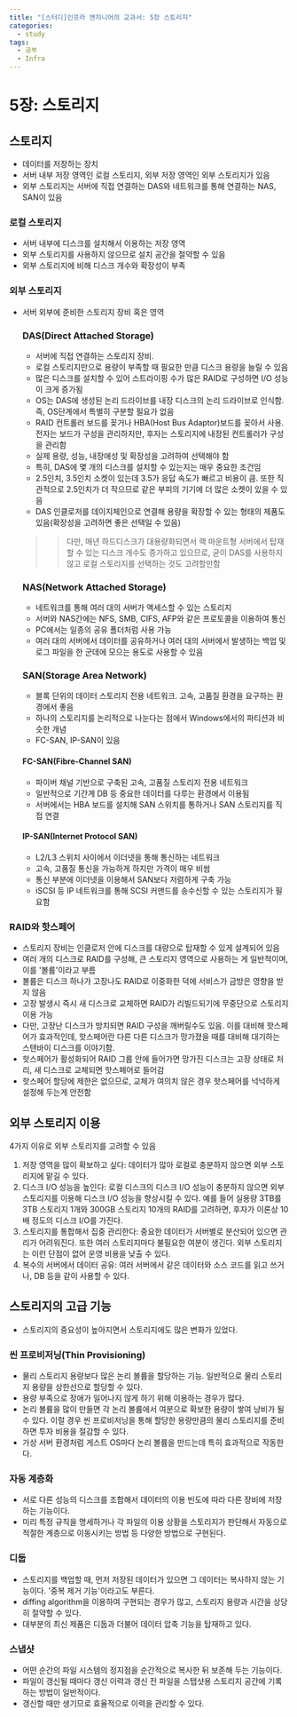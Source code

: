 ```yaml
---
title: "[스터디]인프라 엔지니어의 교과서: 5장 스토리지"
categories:
  - study
tags:
  - 공부
  - Infra
---
```

# 5장: 스토리지
## 스토리지
* 데이터를 저장하는 장치
* 서버 내부 저장 영역인 로컬 스토리지, 외부 저장 영역인 외부 스토리지가 있음
* 외부 스토리지는 서버에 직접 연결하는 DAS와 네트워크를 통해 연결하는 NAS, SAN이 있음
### 로컬 스토리지
* 서버 내부에 디스크를 설치해서 이용하는 저장 영역
* 외부 스토리지를 사용하지 않으므로 설치 공간을 절약할 수 있음
* 외부 스토리지에 비해 디스크 개수와 확장성이 부족
### 외부 스토리지
* 서버 외부에 준비한 스토리지 장비 혹은 영역
    ### DAS(Direct Attached Storage)
    * 서버에 직접 연결하는 스토리지 장비.
    * 로컬 스토리지만으로 용량이 부족할 때 필요한 만큼 디스크 용량을 늘릴 수 있음
    * 많은 디스크를 설치할 수 있어 스트라이핑 수가 많은 RAID로 구성하면 I/O 성능이 크게 증가됨
    * OS는 DAS에 생성된 논리 드라이브를 내장 디스크의 논리 드라이브로 인식함. 즉, OS단계에서 특별히 구분할 필요가 없음
    * RAID 컨트롤러 보드를 꽂거나 HBA(Host Bus Adaptor)보드를 꽂아서 사용. 전자는 보드가 구성을 관리하지만, 후자는 스토리지에 내장된 컨트롤러가 구성을 관리함
    * 실제 용량, 성능, 내장애성 및 확장성을 고려하여 선택해야 함
    * 특히, DAS에 몇 개의 디스크를 설치할 수 있는지는 매우 중요한 조건임
    * 2.5인치, 3.5인치 소켓이 있는데 3.5가 응답 속도가 빠르고 비용이 큼. 또한 직관적으로 2.5인치가 더 작으므로 같은 부피의 기기에 더 많은 소켓이 있을 수 있음
    * DAS 인클로저를 데이지체인으로 연결해 용량을 확장할 수 있는 형태의 제품도 있음(확장성을 고려하면 좋은 선택일 수 있음)
    >>다만, 매년 하드디스크가 대용량화되면서 랙 마운트형 서버에서 탑재할 수 있는 디스크 개수도 증가하고 있으므로, 굳이 DAS를 사용하지 않고 로컬 스토리지를 선택하는 것도 고려할만함
    ### NAS(Network Attached Storage)
    * 네트워크를 통해 여러 대의 서버가 액세스할 수 있는 스토리지
    * 서버와 NAS간에는 NFS, SMB, CIFS, AFP와 같은 프로토콜을 이용하여 통신
    * PC에서는 일종의 공유 폴더처럼 사용 가능
    * 여러 대의 서버에서 데이터를 공유하거나 여러 대의 서버에서 발생하는 백업 및 로그 파일을 한 군데에 모으는 용도로 사용할 수 있음
    ### SAN(Storage Area Network)
    * 블록 단위의 데이터 스토리지 전용 네트워크. 고속, 고품질 환경을 요구하는 환경에서 좋음
    * 하나의 스토리지를 논리적으로 나눈다는 점에서 Windows에서의 파티션과 비슷한 개념
    * FC-SAN, IP-SAN이 있음
    #### FC-SAN(Fibre-Channel SAN)
    - 파이버 채널 기반으로 구축된 고속, 고품질 스토리지 전용 네트워크
    - 일반적으로 기간계 DB 등 중요한 데이터를 다루는 환경에서 이용됨
    - 서버에서는 HBA 보드를 설치해 SAN 스위치를 통하거나 SAN 스토리지를 직접 연결
    #### IP-SAN(Internet Protocol SAN)
    - L2/L3 스위치 사이에서 이더넷을 통해 통신하는 네트워크
    - 고속, 고품질 통신을 가능하게 하지만 가격이 매우 비쌈
    - 통신 부분에 이더넷을 이용해서 SAN보다 저렴하게 구축 가능
    - iSCSI 등 IP 네트워크를 통해 SCSI 커맨드를 송수신할 수 있는 스토리지가 필요함
### RAID와 핫스페어
- 스토리지 장비는 인클로저 안에 디스크를 대량으로 탑재할 수 있게 설계되어 있음
- 여러 개의 디스크로 RAID를 구성해, 큰 스토리지 영역으로 사용하는 게 일반적이며, 이를 '볼륨'이라고 부름
- 볼륨은 디스크 하나가 고장나도 RAID로 이중화한 덕에 서비스가 금방은 영향을 받지 않음
- 고장 발생시 즉시 새 디스크로 교체하면 RAID가 리빌드되기에 무중단으로 스토리지 이용 가능
- 다만, 고장난 디스크가 방치되면 RAID 구성을 깨버릴수도 있음. 이를 대비해 핫스페어가 효과적인데, 핫스페어란 다른 다른 디스크가 망가졌을 때를 대비해 대기하는 스탠바이 디스크를 이야기함.
- 핫스페어가 활성화되어 RAID 그룹 안에 들어가면 망가진 디스크는 고장 상태로 처리, 새 디스크로 교체되면 핫스페어로 들어감
- 핫스페어 할당에 제한은 없으므로, 교체가 여의치 않은 경우 핫스페어를 넉넉하게 설정해 두는게 안전함

## 외부 스토리지 이용
4가지 이유로 외부 스토리지를 고려할 수 있음
1. 저장 영역을 많이 확보하고 싶다: 데이터가 많아 로컬로 충분하지 않으면 외부 스토리지에 맡길 수 있다.
2. 디스크 I/O 성능을 높인다: 로컬 디스크의 디스크 I/O 성능이 충분하지 않으면 외부 스토리지를 이용해 디스크 I/O 성능을 향상시킬 수 있다. 예를 들어 실용량 3TB를 3TB 스토리지 1개와 300GB 스토리지 10개의 RAID를 고려하면, 후자가 이론상 10배 정도의 디스크 I/O를 가진다.
3. 스토리지를 통합해서 집중 관리한다: 중요한 데이터가 서버별로 분산되어 있으면 관리가 어려워진다. 또한 여러 스토리지마다 불필요한 여분이 생긴다. 외부 스토리지는 이런 단점이 없어 운영 비용을 낮출 수 있다.
4. 복수의 서버에서 데이터 공유: 여러 서버에서 같은 데이터와 소스 코드를 읽고 쓰거나, DB 등을 같이 사용할 수 있다.

## 스토리지의 고급 기능
* 스토리지의 중요성이 높아지면서 스토리지에도 많은 변화가 있었다.
### 씬 프로비저닝(Thin Provisioning)
* 물리 스토리지 용량보다 많은 논리 볼륨을 할당하는 기능. 일반적으로 물리 스토리지 용량을 상한선으로 할당할 수 있다.
* 용량 부족으로 장애가 일어나지 않게 하기 위해 이용하는 경우가 많다.
* 논리 볼륨을 많이 만들면 각 논리 볼륨에서 여분으로 확보한 용량이 쌓여 낭비가 될 수 있다. 이럴 경우 씬 프로비저닝을 통해 할당한 용량만큼의 물리 스토리지를 준비하면 투자 비용을 절감할 수 있다.
* 가상 서버 환경처럼 게스트 OS마다 논리 볼륨을 만드는데 특히 효과적으로 작동한다.
### 자동 계층화
* 서로 다른 성능의 디스크를 조합해서 데이터의 이용 빈도에 따라 다른 장비에 저장하는 기능이다.
* 미리 특정 규칙을 명세하거나 각 파일의 이용 상황을 스토리지가 판단해서 자동으로 적절한 계층으로 이동시키는 방법 등 다양한 방법으로 구현된다.
### 디둡
* 스토리지를 백업할 때, 먼저 저장된 데이터가 있으면 그 데이터는 복사하지 않는 기능이다. '중복 제거 기능'이라고도 부른다.
* diffing algorithm을 이용하여 구현되는 경우가 많고, 스토리지 용량과 시간을 상당히 절약할 수 있다.
* 대부분의 최신 제품은 디둡과 더불어 데이터 압축 기능을 탑재하고 있다.
### 스냅샷
* 어떤 순간의 파일 시스템의 정지점을 순간적으로 복사한 뒤 보존해 두는 기능이다.
* 파일이 갱신될 때마다 갱신 이력과 갱신 전 파일을 스탭샷용 스토리지 공간에 기록하는 방법이 일반적이다.
* 갱신할 때만 생기므로 효율적으로 이력을 관리할 수 있다.